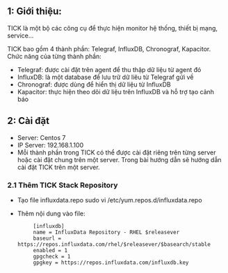 ## 1: Giới thiệu:
TICK là một bộ các công cụ để thực hiện monitor hệ thống, thiết bị mạng, service...

TICK bao gồm 4 thành phần: Telegraf, InfluxDB, Chronograf, Kapacitor. Chức năng của từng thành phần:
- Telegraf: được cài đặt trên agent để thu thập dữ liệu từ agent đó
- InfluxDB: là một database để lưu trữ dữ liêu từ Telegraf gửi về
- Chronograf: được dùng để hiển thị dữ liệu từ InfluxDB
- Kapacitor: thực hiện theo dõi dữ liệu trên InfluxDB và hỗ trợ tạo cảnh báo
## 2: Cài đặt
- Server: Centos 7
- IP Server: 192.168.1.100
- Mỗi thành phần trong TICK có thể được cài đặt riêng trên từng server hoặc cài đặt chung trên một server. Trong bài hướng dẫn sẽ hướng dẫn cài đặt TICK trên một server.

### 2.1 Thêm TICK Stack Repository
- Tạo file influxdata.repo
           sudo vi /etc/yum.repos.d/influxdata.repo
- Thêm nội dung vào file:

           [influxdb]
           name = InfluxData Repository - RHEL $releasever
           baseurl = https://repos.influxdata.com/rhel/$releasever/$basearch/stable
           enabled = 1
           gpgcheck = 1
           gpgkey = https://repos.influxdata.com/influxdb.key
